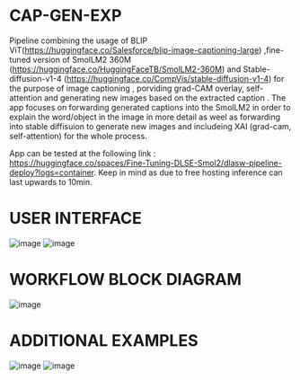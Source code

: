 # CAP-GEN-EXP
Pipeline combining the usage of BLIP ViT(https://huggingface.co/Salesforce/blip-image-captioning-large) ,fine-tuned version of SmolLM2 360M (https://huggingface.co/HuggingFaceTB/SmolLM2-360M) and Stable-diffusion-v1-4 (https://huggingface.co/CompVis/stable-diffusion-v1-4) for the purpose of image captioning , porviding grad-CAM overlay, self-attention and generating new images based on the extracted caption .
The app focuses on forwarding generated captions into the SmolLM2 in order to explain the word/object in the image in more detail as weel as forwarding into stable diffisuion to generate new images and includeing XAI (grad-cam, self-attention) for the whole process.

App can be tested at the following link : https://huggingface.co/spaces/Fine-Tuning-DLSE-Smol2/dlasw-pipeline-deploy?logs=container. Keep in mind as due to free hosting inference can last upwards to 10min.

# USER INTERFACE
![image](https://github.com/user-attachments/assets/75504a88-f899-42ff-b9ef-a443e6c318ee)
![image](https://github.com/user-attachments/assets/90ee7584-c4c7-4494-9cb8-f871b1da521c)


# WORKFLOW BLOCK DIAGRAM
![image](https://github.com/user-attachments/assets/eebd50ff-0cf3-470c-94cd-c182aac22348)

# ADDITIONAL EXAMPLES
![image](https://github.com/user-attachments/assets/0f9bd3e6-7acf-44b1-a145-0726d397ef30)
![image](https://github.com/user-attachments/assets/90103eac-920f-46b8-92b8-bfb18323f76b)

